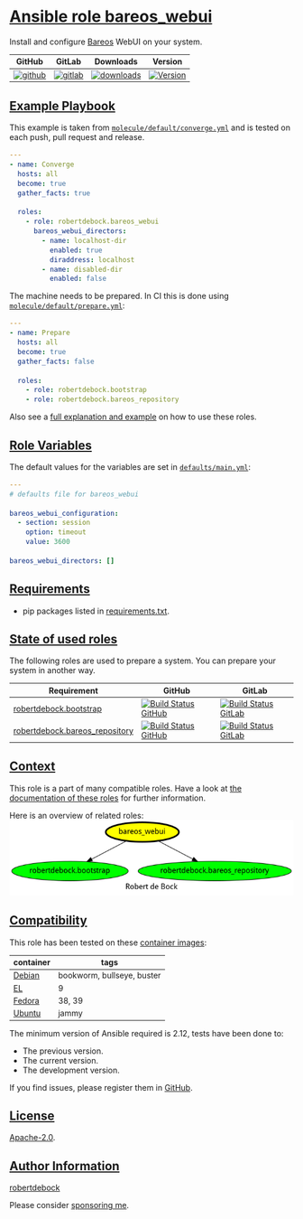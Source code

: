 # [Ansible role bareos_webui](#bareos_webui)

Install and configure [Bareos](https://www.bareos.com/) WebUI on your system.

|GitHub|GitLab|Downloads|Version|
|------|------|---------|-------|
|[![github](https://github.com/robertdebock/ansible-role-bareos_webui/workflows/Ansible%20Molecule/badge.svg)](https://github.com/robertdebock/ansible-role-bareos_webui/actions)|[![gitlab](https://gitlab.com/robertdebock-iac/ansible-role-bareos_webui/badges/master/pipeline.svg)](https://gitlab.com/robertdebock-iac/ansible-role-bareos_webui)|[![downloads](https://img.shields.io/ansible/role/d/robertdebock/bareos_webui)](https://galaxy.ansible.com/robertdebock/bareos_webui)|[![Version](https://img.shields.io/github/release/robertdebock/ansible-role-bareos_webui.svg)](https://github.com/robertdebock/ansible-role-bareos_webui/releases/)|

## [Example Playbook](#example-playbook)

This example is taken from [`molecule/default/converge.yml`](https://github.com/robertdebock/ansible-role-bareos_webui/blob/master/molecule/default/converge.yml) and is tested on each push, pull request and release.

```yaml
---
- name: Converge
  hosts: all
  become: true
  gather_facts: true

  roles:
    - role: robertdebock.bareos_webui
      bareos_webui_directors:
        - name: localhost-dir
          enabled: true
          diraddress: localhost
        - name: disabled-dir
          enabled: false
```

The machine needs to be prepared. In CI this is done using [`molecule/default/prepare.yml`](https://github.com/robertdebock/ansible-role-bareos_webui/blob/master/molecule/default/prepare.yml):

```yaml
---
- name: Prepare
  hosts: all
  become: true
  gather_facts: false

  roles:
    - role: robertdebock.bootstrap
    - role: robertdebock.bareos_repository
```

Also see a [full explanation and example](https://robertdebock.nl/how-to-use-these-roles.html) on how to use these roles.

## [Role Variables](#role-variables)

The default values for the variables are set in [`defaults/main.yml`](https://github.com/robertdebock/ansible-role-bareos_webui/blob/master/defaults/main.yml):

```yaml
---
# defaults file for bareos_webui

bareos_webui_configuration:
  - section: session
    option: timeout
    value: 3600

bareos_webui_directors: []
```

## [Requirements](#requirements)

- pip packages listed in [requirements.txt](https://github.com/robertdebock/ansible-role-bareos_webui/blob/master/requirements.txt).

## [State of used roles](#state-of-used-roles)

The following roles are used to prepare a system. You can prepare your system in another way.

| Requirement | GitHub | GitLab |
|-------------|--------|--------|
|[robertdebock.bootstrap](https://galaxy.ansible.com/robertdebock/bootstrap)|[![Build Status GitHub](https://github.com/robertdebock/ansible-role-bootstrap/workflows/Ansible%20Molecule/badge.svg)](https://github.com/robertdebock/ansible-role-bootstrap/actions)|[![Build Status GitLab](https://gitlab.com/robertdebock-iac/ansible-role-bootstrap/badges/master/pipeline.svg)](https://gitlab.com/robertdebock-iac/ansible-role-bootstrap)|
|[robertdebock.bareos_repository](https://galaxy.ansible.com/robertdebock/bareos_repository)|[![Build Status GitHub](https://github.com/robertdebock/ansible-role-bareos_repository/workflows/Ansible%20Molecule/badge.svg)](https://github.com/robertdebock/ansible-role-bareos_repository/actions)|[![Build Status GitLab](https://gitlab.com/robertdebock-iac/ansible-role-bareos_repository/badges/master/pipeline.svg)](https://gitlab.com/robertdebock-iac/ansible-role-bareos_repository)|

## [Context](#context)

This role is a part of many compatible roles. Have a look at [the documentation of these roles](https://robertdebock.nl/) for further information.

Here is an overview of related roles:
![dependencies](https://raw.githubusercontent.com/robertdebock/ansible-role-bareos_webui/png/requirements.png "Dependencies")

## [Compatibility](#compatibility)

This role has been tested on these [container images](https://hub.docker.com/u/robertdebock):

|container|tags|
|---------|----|
|[Debian](https://hub.docker.com/r/robertdebock/debian)|bookworm, bullseye, buster|
|[EL](https://hub.docker.com/r/robertdebock/enterpriselinux)|9|
|[Fedora](https://hub.docker.com/r/robertdebock/fedora)|38, 39|
|[Ubuntu](https://hub.docker.com/r/robertdebock/ubuntu)|jammy|

The minimum version of Ansible required is 2.12, tests have been done to:

- The previous version.
- The current version.
- The development version.

If you find issues, please register them in [GitHub](https://github.com/robertdebock/ansible-role-bareos_webui/issues).

## [License](#license)

[Apache-2.0](https://github.com/robertdebock/ansible-role-bareos_webui/blob/master/LICENSE).

## [Author Information](#author-information)

[robertdebock](https://robertdebock.nl/)

Please consider [sponsoring me](https://github.com/sponsors/robertdebock).
